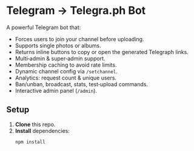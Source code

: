 # Telegram → Telegra.ph Bot

A powerful Telegram bot that:
- Forces users to join your channel before uploading.
- Supports single photos or albums.
- Returns inline buttons to copy or open the generated Telegraph links.
- Multi‑admin & super‑admin support.
- Membership caching to avoid rate limits.
- Dynamic channel config via `/setchannel`.
- Analytics: request count & unique users.
- Ban/unban, broadcast, stats, test‑upload commands.
- Interactive admin panel (`/admin`).

## Setup

1. **Clone** this repo.
2. **Install** dependencies:  
   ```bash
   npm install
